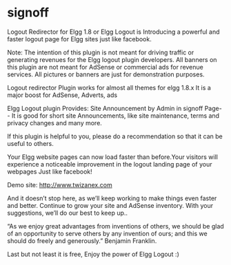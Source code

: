 signoff
=======

Logout Redirector for Elgg 1.8  or Elgg Logout  is Introducing a powerful and faster logout page for Elgg sites just like facebook.

 

Note: The intention of this plugin is not meant for driving traffic or generating revenues for the Elgg logout plugin developers. All banners on this plugin are not meant for AdSense or commercial ads for revenue services. All pictures or banners are just for demonstration purposes.

 

Logout redirector Plugin works for almost all themes for elgg 1.8.x It is a major boost for AdSense, Adverts, ads 

Elgg Logout plugin Provides: Site Announcement by Admin in signoff Page-- It is good for short site Announcements, like site maintenance, terms and privacy changes and many more.

If this plugin is helpful to you, please do a recommendation so that it can be useful to others. 

 

Your Elgg website pages can now load faster than before.Your visitors will experience a noticeable improvement in the logout landing page of your webpages Just like facebook!

 

Demo site: http://www.twizanex.com

 

And it doesn’t stop here, as we’ll keep working to make things even faster and better. Continue to grow your site and AdSense inventory. With your suggestions, we’ll do our best to keep up.. 

 

“As we enjoy great advantages from inventions of others, we should be glad of an opportunity to serve others by any invention of ours; and this we should do freely and generously.” Benjamin Franklin.

Last but not least it is free, Enjoy the power of Elgg Logout :) 
